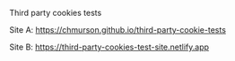Third party cookies tests

Site A: https://chmurson.github.io/third-party-cookie-tests

Site B: https://third-party-cookies-test-site.netlify.app
